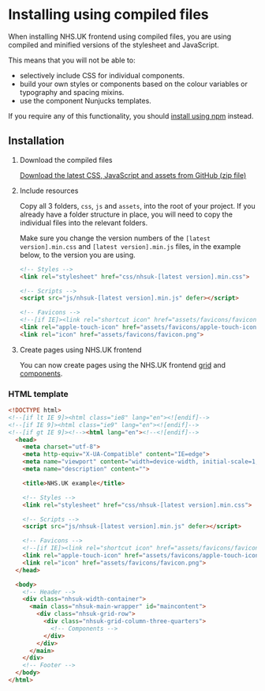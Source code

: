 # Installing using compiled files

When installing NHS.UK frontend using compiled files, you are using compiled and minified versions of the stylesheet and JavaScript.

This means that you will not be able to:

- selectively include CSS for individual components.
- build your own styles or components based on the colour variables or typography and spacing mixins.
- use the component Nunjucks templates.

If you require any of this functionality, you should [install using npm](/docs/installation/installing-with-npm.md) instead.

## Installation

1. Download the compiled files

    [Download the latest CSS, JavaScript and assets from GitHub (zip file)](https://github.com/nhsuk/nhsuk-frontend/releases)

2. Include resources  

    Copy all 3 folders, `css`, `js` and `assets`, into the root of your project. If you already have a folder structure
    in place, you will need to copy the individual files into the relevant folders.

    Make sure you change the version numbers of the `[latest version].min.css` and `[latest version].min.js` files,
    in the example below, to the version you are using.

    ```html
    <!-- Styles -->
    <link rel="stylesheet" href="css/nhsuk-[latest version].min.css">

    <!-- Scripts -->
    <script src="js/nhsuk-[latest version].min.js" defer></script>

    <!-- Favicons -->
    <!--[if IE]><link rel="shortcut icon" href="assets/favicons/favicon.ico"><![endif]-->
    <link rel="apple-touch-icon" href="assets/favicons/apple-touch-icon.png">
    <link rel="icon" href="assets/favicons/favicon.png">
    ```

  3. Create pages using NHS.UK frontend

      You can now create pages using the NHS.UK frontend [grid](https://github.com/nhsuk/nhsuk-frontend/blob/master/packages/core/README.md#page-layout) and [components](https://github.com/nhsuk/nhsuk-frontend/blob/master/packages/components).

### HTML template

```html
<!DOCTYPE html>
<!--[if lt IE 9]><html class="ie8" lang="en"><![endif]-->
<!--[if IE 9]><html class="ie9" lang="en"><![endif]-->
<!--[if gt IE 9]><!--><html lang="en"><!--<![endif]-->
  <head>
    <meta charset="utf-8">
    <meta http-equiv="X-UA-Compatible" content="IE=edge">
    <meta name="viewport" content="width=device-width, initial-scale=1, shrink-to-fit=no">
    <meta name="description" content="">

    <title>NHS.UK example</title>

    <!-- Styles -->
    <link rel="stylesheet" href="css/nhsuk-[latest version].min.css">

    <!-- Scripts -->
    <script src="js/nhsuk-[latest version].min.js" defer></script>

    <!-- Favicons -->
    <!--[if IE]><link rel="shortcut icon" href="assets/favicons/favicon.ico"><![endif]-->
    <link rel="apple-touch-icon" href="assets/favicons/apple-touch-icon.png">
    <link rel="icon" href="assets/favicons/favicon.png">
  </head>

  <body>
    <!-- Header -->
    <div class="nhsuk-width-container">
      <main class="nhsuk-main-wrapper" id="maincontent">
        <div class="nhsuk-grid-row">
          <div class="nhsuk-grid-column-three-quarters">
            <!-- Components -->
          </div>
        </div>
      </main>
    </div>
    <!-- Footer -->
  </body>
</html>
```
